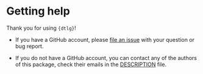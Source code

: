 # Getting help

Thank you for using `{dtlg}`!

- If you have a GitHub account, please
[file an issue](https://github.com/AscentSoftware/dtlg/issues/new)
with your question or bug report.

- If you do not have a GitHub account, you can contact any of the authors of
this package, check their emails in the
[DESCRIPTION](https://github.com/ascentsoftware/dtlg/blob/main/DESCRIPTION) file.
